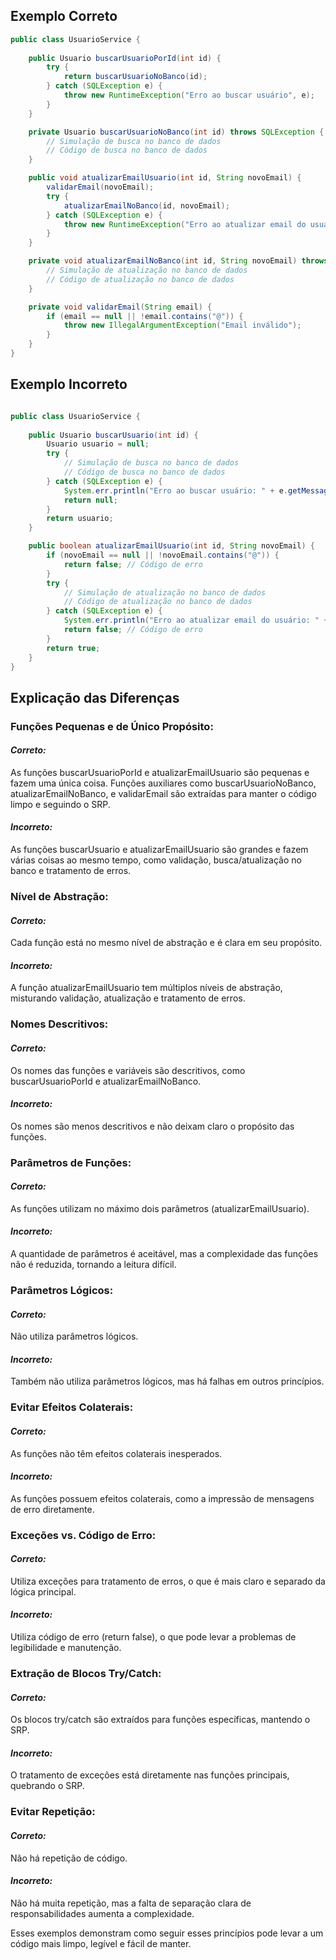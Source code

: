 ## Exemplo Correto

```java
public class UsuarioService {
    
    public Usuario buscarUsuarioPorId(int id) {
        try {
            return buscarUsuarioNoBanco(id);
        } catch (SQLException e) {
            throw new RuntimeException("Erro ao buscar usuário", e);
        }
    }

    private Usuario buscarUsuarioNoBanco(int id) throws SQLException {
        // Simulação de busca no banco de dados
        // Código de busca no banco de dados
    }

    public void atualizarEmailUsuario(int id, String novoEmail) {
        validarEmail(novoEmail);
        try {
            atualizarEmailNoBanco(id, novoEmail);
        } catch (SQLException e) {
            throw new RuntimeException("Erro ao atualizar email do usuário", e);
        }
    }

    private void atualizarEmailNoBanco(int id, String novoEmail) throws SQLException {
        // Simulação de atualização no banco de dados
        // Código de atualização no banco de dados
    }

    private void validarEmail(String email) {
        if (email == null || !email.contains("@")) {
            throw new IllegalArgumentException("Email inválido");
        }
    }
}
```
## Exemplo Incorreto

```java

public class UsuarioService {
    
    public Usuario buscarUsuario(int id) {
        Usuario usuario = null;
        try {
            // Simulação de busca no banco de dados
            // Código de busca no banco de dados
        } catch (SQLException e) {
            System.err.println("Erro ao buscar usuário: " + e.getMessage());
            return null;
        }
        return usuario;
    }

    public boolean atualizarEmailUsuario(int id, String novoEmail) {
        if (novoEmail == null || !novoEmail.contains("@")) {
            return false; // Código de erro
        }
        try {
            // Simulação de atualização no banco de dados
            // Código de atualização no banco de dados
        } catch (SQLException e) {
            System.err.println("Erro ao atualizar email do usuário: " + e.getMessage());
            return false; // Código de erro
        }
        return true;
    }
}
```

## Explicação das Diferenças

### Funções Pequenas e de Único Propósito:

#### *Correto:* 

As funções buscarUsuarioPorId e atualizarEmailUsuario são pequenas e fazem uma única coisa. Funções auxiliares como buscarUsuarioNoBanco, atualizarEmailNoBanco, e validarEmail são extraídas para manter o código limpo e seguindo o SRP.

#### *Incorreto:*

 As funções buscarUsuario e atualizarEmailUsuario são grandes e fazem várias coisas ao mesmo tempo, como validação, busca/atualização no banco e tratamento de erros.

### Nível de Abstração:

#### *Correto:* 

 Cada função está no mesmo nível de abstração e é clara em seu propósito.

#### *Incorreto:*

 A função atualizarEmailUsuario tem múltiplos níveis de abstração, misturando validação, atualização e tratamento de erros.

### Nomes Descritivos:

#### *Correto:* 

  Os nomes das funções e variáveis são descritivos, como buscarUsuarioPorId e atualizarEmailNoBanco.

#### *Incorreto:*

 Os nomes são menos descritivos e não deixam claro o propósito das funções.

### Parâmetros de Funções:

#### *Correto:* 

 As funções utilizam no máximo dois parâmetros (atualizarEmailUsuario).

#### *Incorreto:*

 A quantidade de parâmetros é aceitável, mas a complexidade das funções não é reduzida, tornando a leitura difícil.

### Parâmetros Lógicos:

#### *Correto:* 

 Não utiliza parâmetros lógicos.

#### *Incorreto:*

Também não utiliza parâmetros lógicos, mas há falhas em outros princípios.

### Evitar Efeitos Colaterais:

#### *Correto:* 

 As funções não têm efeitos colaterais inesperados.

#### *Incorreto:*
 As funções possuem efeitos colaterais, como a impressão de mensagens de erro diretamente.

### Exceções vs. Código de Erro:

#### *Correto:* 

 Utiliza exceções para tratamento de erros, o que é mais claro e separado da lógica principal.

#### *Incorreto:*

Utiliza código de erro (return false), o que pode levar a problemas de legibilidade e manutenção.

### Extração de Blocos Try/Catch:

#### *Correto:* 

 Os blocos try/catch são extraídos para funções específicas, mantendo o SRP.

#### *Incorreto:*

 O tratamento de exceções está diretamente nas funções principais, quebrando o SRP.

### Evitar Repetição:

#### *Correto:* 
 Não há repetição de código.

#### *Incorreto:*

 Não há muita repetição, mas a falta de separação clara de responsabilidades aumenta a complexidade.


Esses exemplos demonstram como seguir esses princípios pode levar a um código mais limpo, legível e fácil de manter.
